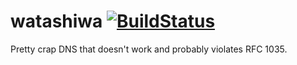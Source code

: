 watashiwa [![BuildStatus](https://travis-ci.org/kragniz/watashiwa.svg?branch=master)](https://travis-ci.org/kragniz/watashiwa)
=========

Pretty crap DNS that doesn't work and probably violates RFC 1035.
